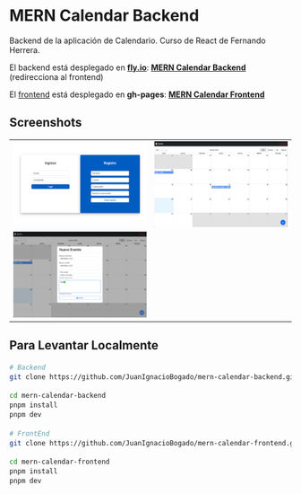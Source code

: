 # MERN Calendar Backend

Backend de la aplicación de Calendario. Curso de React de Fernando Herrera.

El backend está desplegado en [**fly.io**](https://fly.io/): [**MERN Calendar Backend**](https://mern-calendar-backend.fly.dev/) (redirecciona al frontend)

El [frontend](https://github.com/JuanIgnacioBogado/mern-calendar-frontend) está desplegado en **gh-pages**: [**MERN Calendar Frontend**](https://juanignaciobogado.github.io/mern-calendar-frontend)

## Screenshots

<table>
  <tr>
    <td>
    <img src="https://raw.githubusercontent.com/JuanIgnacioBogado/mern-calendar-frontend/main/public/screenshot-1.png">
    </td>
    <td>
    <img src="https://raw.githubusercontent.com/JuanIgnacioBogado/mern-calendar-frontend/main/public/screenshot-2.png">
    </td>
  </tr>
  <tr>
    <td><img src="https://raw.githubusercontent.com/JuanIgnacioBogado/mern-calendar-frontend/main/public/screenshot-3.png"></td>
  </tr>
</table>

## Para Levantar Localmente

```bash
# Backend
git clone https://github.com/JuanIgnacioBogado/mern-calendar-backend.git

cd mern-calendar-backend
pnpm install
pnpm dev

# FrontEnd
git clone https://github.com/JuanIgnacioBogado/mern-calendar-frontend.git

cd mern-calendar-frontend
pnpm install
pnpm dev
```
